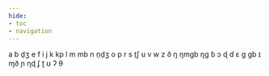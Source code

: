 ```yaml
---
hide:
- toc
- navigation
---
```

a
b
d̠ʒ
e
f
i
j
k
kp
l
m
mb
n
n̠d̠ʒ
o
p
r
s
t̠ʃ
u
v
w
z
ð
ŋ
ŋmɡb
ŋɡ
ɓ
ɔ
ɖ
ɗ
ɛ
ɡ
ɡb
ɪ
ɱð
ɲ
ɳɖ
ʄ
ʈ
ʊ
ʔ
θ
